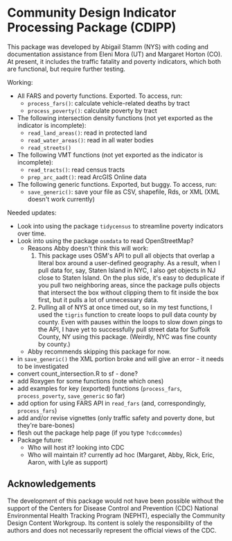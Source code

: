 # Community Design Indicator Processing Package (CDIPP)

This package was developed by Abigail Stamm (NYS) with coding and documentation assistance from Eleni Mora (UT) and Margaret Horton (CO). At present, it includes the traffic fatality and poverty indicators, which both are functional, but require further testing. 


Working:

* All FARS and poverty functions. Exported. To access, run:
    * `process_fars()`: calculate vehicle-related deaths by tract
    * `process_poverty()`: calculate poverty by tract
* The following intersection density functions (not yet exported as the indicator is incomplete):
    * `read_land_areas()`: read in protected land
    * `read_water_areas()`: read in all water bodies
    * `read_streets()`
* The following VMT functions (not yet exported as the indicator is incomplete):
    * `read_tracts()`: read census tracts
    * `prep_arc_aadt()`: read ArcGIS Online data
* The following generic functions. Exported, but buggy. To access, run:
    * `save_generic()`: save your file as CSV, shapefile, Rds, or XML (XML doesn't work currently)

Needed updates:

* Look into using the package `tidycensus` to streamline poverty indicators over time.
* Look into using the package `osmdata` to read OpenStreetMap?
    * Reasons Abby doesn't think this will work: 
        1. This package uses OSM's API to pull all objects that overlap a literal box around a user-defined geography. As a result, when I pull data for, say, Staten Island in NYC, I also get objects in NJ close to Staten Island. On the plus side, it's easy to deduplicate if you pull two neighboring areas, since the package pulls objects that intersect the box without clipping them to fit inside the box first, but it pulls a lot of unnecessary data.
        2. Pulling all of NYS at once timed out, so in my test functions, I used the `tigris` function to create loops to pull data county by county. Even with pauses within the loops to slow down pings to the API, I have yet to successfully pull street data for Suffolk County, NY using this package. (Weirdly, NYC was fine county by county.) 
    * Abby recommends skipping this package for now.
* in `save_generic()` the XML portion broke and will give an error - it needs to be investigated
* convert count_intersection.R to sf - done?
* add Roxygen for some functions (note which ones)
* add examples for key (exported) functions (`process_fars`, `process_poverty`, `save_generic` so far)
* add option for using FARS API in `read_fars` (and, correspondingly, `process_fars`)
* add and/or revise vignettes (only traffic safety and poverty done, but they're bare-bones)
* flesh out the package help page (if you type `?cdccommdes`)
* Package future: 
    * Who will host it? looking into CDC
    * Who will maintain it? currently ad hoc (Margaret, Abby, Rick, Eric, Aaron, with Lyle as support)


## Acknowledgements

The development of this package would not have been possible without the support of the Centers for Disease Control and Prevention (CDC) National Environmental Health Tracking Program (NEPHT), especially the Community Design Content Workgroup. Its content is solely the responsibility of the authors and does not necessarily represent the official views of the CDC.

